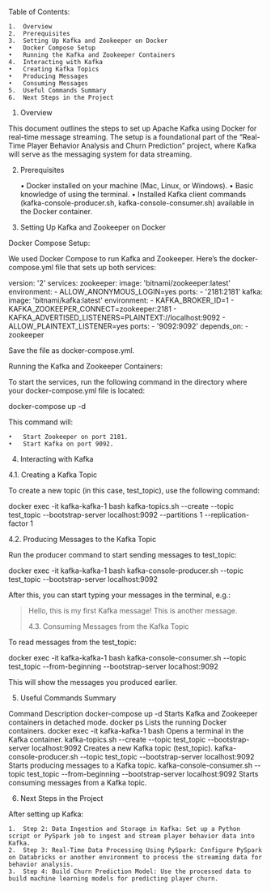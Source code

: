 
Table of Contents:

	1.	Overview
	2.	Prerequisites
	3.	Setting Up Kafka and Zookeeper on Docker
	•	Docker Compose Setup
	•	Running the Kafka and Zookeeper Containers
	4.	Interacting with Kafka
	•	Creating Kafka Topics
	•	Producing Messages
	•	Consuming Messages
	5.	Useful Commands Summary
	6.	Next Steps in the Project

1. Overview

This document outlines the steps to set up Apache Kafka using Docker for real-time message streaming. The setup is a foundational part of the “Real-Time Player Behavior Analysis and Churn Prediction” project, where Kafka will serve as the messaging system for data streaming.

2. Prerequisites

	•	Docker installed on your machine (Mac, Linux, or Windows).
	•	Basic knowledge of using the terminal.
	•	Installed Kafka client commands (kafka-console-producer.sh, kafka-console-consumer.sh) available in the Docker container.


3. Setting Up Kafka and Zookeeper on Docker

Docker Compose Setup:

We used Docker Compose to run Kafka and Zookeeper. Here’s the docker-compose.yml file that sets up both services:


version: '2'
services:
  zookeeper:
    image: 'bitnami/zookeeper:latest'
    environment:
      - ALLOW_ANONYMOUS_LOGIN=yes
    ports:
      - '2181:2181'
  kafka:
    image: 'bitnami/kafka:latest'
    environment:
      - KAFKA_BROKER_ID=1
      - KAFKA_ZOOKEEPER_CONNECT=zookeeper:2181
      - KAFKA_ADVERTISED_LISTENERS=PLAINTEXT://localhost:9092
      - ALLOW_PLAINTEXT_LISTENER=yes
    ports:
      - '9092:9092'
    depends_on:
      - zookeeper


Save the file as docker-compose.yml.

Running the Kafka and Zookeeper Containers:

To start the services, run the following command in the directory where your docker-compose.yml file is located:


docker-compose up -d

This command will:

	•	Start Zookeeper on port 2181.
	•	Start Kafka on port 9092.

4. Interacting with Kafka

4.1. Creating a Kafka Topic

To create a new topic (in this case, test_topic), use the following command:


docker exec -it kafka-kafka-1 bash
kafka-topics.sh --create --topic test_topic --bootstrap-server localhost:9092 --partitions 1 --replication-factor 1


4.2. Producing Messages to the Kafka Topic

Run the producer command to start sending messages to test_topic:

docker exec -it kafka-kafka-1 bash
kafka-console-producer.sh --topic test_topic --bootstrap-server localhost:9092

After this, you can start typing your messages in the terminal, e.g.:

>Hello, this is my first Kafka message!
>This is another message.
>
>4.3. Consuming Messages from the Kafka Topic

To read messages from the test_topic:

docker exec -it kafka-kafka-1 bash
kafka-console-consumer.sh --topic test_topic --from-beginning --bootstrap-server localhost:9092


This will show the messages you produced earlier.

5. Useful Commands Summary

Command	Description
docker-compose up -d	Starts Kafka and Zookeeper containers in detached mode.
docker ps	Lists the running Docker containers.
docker exec -it kafka-kafka-1 bash	Opens a terminal in the Kafka container.
kafka-topics.sh --create --topic test_topic --bootstrap-server localhost:9092	Creates a new Kafka topic (test_topic).
kafka-console-producer.sh --topic test_topic --bootstrap-server localhost:9092	Starts producing messages to a Kafka topic.
kafka-console-consumer.sh --topic test_topic --from-beginning --bootstrap-server localhost:9092	Starts consuming messages from a Kafka topic.


6. Next Steps in the Project

After setting up Kafka:

	1.	Step 2: Data Ingestion and Storage in Kafka: Set up a Python script or PySpark job to ingest and stream player behavior data into Kafka.
	2.	Step 3: Real-Time Data Processing Using PySpark: Configure PySpark on Databricks or another environment to process the streaming data for behavior analysis.
	3.	Step 4: Build Churn Prediction Model: Use the processed data to build machine learning models for predicting player churn.



 

